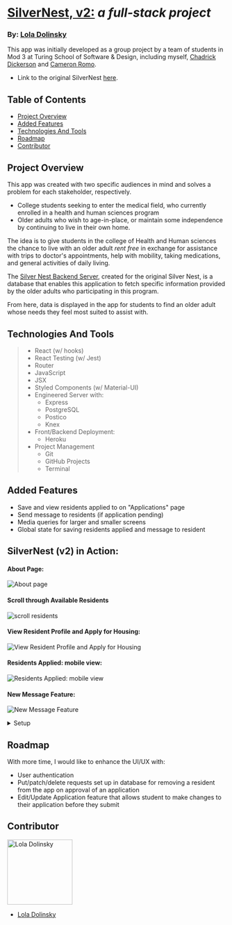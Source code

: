 # [SilverNest, v2:](https://silver-nest-app.herokuapp.com/about) _a full-stack project_

### By: [Lola Dolinsky](https://github.com/lo-la-do-li)

This app was initially developed as a group project by a team of students in Mod 3 at Turing School of Software & Design, including myself, [Chadrick Dickerson](https://github.com/chadrick-d-dev) and [Cameron Romo](https://github.com/cameronRomo).

- Link to the original SilverNest [here](https://silver-nest.herokuapp.com/about).

## Table of Contents

- [Project Overview](#project-overview)
- [Added Features](#added-features)
- [Technologies And Tools](#technologies-and-tools)
- [Roadmap](#roadmap)
- [Contributor](#contributor)

## Project Overview

This app was created with two specific audiences in mind and solves a problem for each stakeholder, respectively.

- College students seeking to enter the medical field, who currently enrolled in a health and human sciences program
- Older adults who wish to age-in-place, or maintain some independence by continuing to live in their own home.

The idea is to give students in the college of Health and Human sciences the chance to live with an older adult _rent free_ in exchange for assistance with trips to doctor's appointments, help with mobility, taking medications, and general activities of daily living. <br>

The [Silver Nest Backend Server](https://github.com/chadrick-d-dev/silver-nest-api), created for the original Silver Nest, is a database that enables this application to fetch specific information provided by the older adults who participating in this program.

From here, data is displayed in the app for students to find an older adult whose needs they feel most suited to assist with.

## Technologies And Tools

> - React (w/ hooks)
> - React Testing (w/ Jest)
> - Router
> - JavaScript
> - JSX
> - Styled Components (w/ Material-UI)
> - Engineered Server with:
>   - Express
>   - PostgreSQL
>   - Postico
>   - Knex
> - Front/Backend Deployment:
>   - Heroku
> - Project Management
>   - Git
>   - GitHub Projects
>   - Terminal

## Added Features

- Save and view residents applied to on "Applications" page
- Send message to residents (if application pending)
- Media queries for larger and smaller screens
- Global state for saving residents applied and message to resident

## SilverNest (v2) in Action:

#### About Page:

![About page](https://user-images.githubusercontent.com/68264128/106073842-07789200-60c8-11eb-8875-dc717e7de75f.png)

#### Scroll through Available Residents

![scroll residents](https://media.giphy.com/media/atGybGh36gtIL5PBpR/giphy.gif)

#### View Resident Profile and Apply for Housing:

![View Resident Profile and Apply for Housing](https://media.giphy.com/media/ZoGw6RdXqAKQmFo3NU/giphy.gif)

#### Residents Applied: mobile view:

![Residents Applied: mobile view](https://user-images.githubusercontent.com/68264128/106074195-a3a29900-60c8-11eb-8e4b-8bd9cab75fa0.png)

#### New Message Feature:

![New Message Feature](https://media.giphy.com/media/yow7UmeQJ93WGxihdy/giphy.gif)

<details>
  <summary>Setup</summary>

- _Click_ the **Fork** button on the top right-hand corner of this page
- Clone the repository down and cd into the repo on your local machine by running:
  - `git clone git@github.com:lo-la-do-li/silver-nest.git`
  - cd into `silver-nest` locally
- Install the library dependencies by running:
  - `npm install`
- To verify that it is setup correctly, run `npm start` in your terminal.
- Go to `http://localhost:3000/` and you should see the site.
- Enter `control + c` in your terminal to stop the server at any time.
- Add your changes, push up to GitHub and submit a pull request
</details>

## Roadmap

With more time, I would like to enhance the UI/UX with:

- User authentication
- Put/patch/delete requests set up in database for removing a resident from the app on approval of an application
- Edit/Update Application feature that allows student to make changes to their application before they submit

## Contributor

<img src="https://media-exp1.licdn.com/dms/image/C4E03AQG9jZTOd0oUCQ/profile-displayphoto-shrink_800_800/0/1606070086923?e=1616025600&v=beta&t=WldtPrGc57mSEiAJkFaYGVq9Ksc0uqBmFLFR11fQUs4" alt="Lola Dolinsky"
 width="150" height="auto" />

- [Lola Dolinsky](https://github.com/lo-la-do-li)
